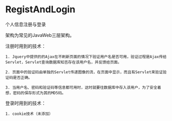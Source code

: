 # RegistAndLogin

个人信息注册与登录

架构为常见的JavaWeb三层架构。

  注册时用到的技术：
  
    1. Jquery中提供的的Ajax在不刷新页面的情况下验证用户名是否可用，验证过程是Ajax传给Servlet，Servlet查询数据库知否存在该用户名，并反馈给页面。
    
    2. 页面中的验证码由单独的Servlet传递图像的流，在页面中显示，而且有Servlet来验证验证码是否正确。
    
    3. 当用户名、密码和验证码等信息都可用时，这时就要往数据库中存入该用户，为了安全着想，密码的保存形式为其的MD5码。
    
  登录时用到的技术：
  
    1. cookie技术（未添加）
